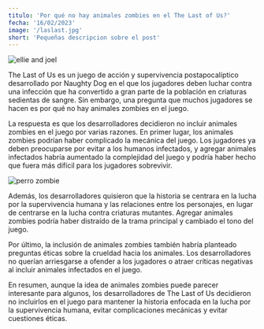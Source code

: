 ```yaml
---
titulo: 'Por qué no hay animales zombies en el The Last of Us?'
fecha: '16/02/2023'
image: '/laslast.jpg'
short: 'Pequeñas descripcion sobre el post'
---
```


![ellie and joel](/laslast.jpg)

The Last of Us es un juego de acción y supervivencia postapocalíptico desarrollado por Naughty Dog en el que los jugadores deben luchar contra una infección que ha convertido a gran parte de la población en criaturas sedientas de sangre. Sin embargo, una pregunta que muchos jugadores se hacen es por qué no hay animales zombies en el juego.

La respuesta es que los desarrolladores decidieron no incluir animales zombies en el juego por varias razones. En primer lugar, los animales zombies podrían haber complicado la mecánica del juego. Los jugadores ya deben preocuparse por evitar a los humanos infectados, y agregar animales infectados habría aumentado la complejidad del juego y podría haber hecho que fuera más difícil para los jugadores sobrevivir.

![perro zombie](/Cerberus_movie_version_3.webp)

Además, los desarrolladores quisieron que la historia se centrara en la lucha por la supervivencia humana y las relaciones entre los personajes, en lugar de centrarse en la lucha contra criaturas mutantes. Agregar animales zombies podría haber distraído de la trama principal y cambiado el tono del juego.

Por último, la inclusión de animales zombies también habría planteado preguntas éticas sobre la crueldad hacia los animales. Los desarrolladores no querían arriesgarse a ofender a los jugadores o atraer críticas negativas al incluir animales infectados en el juego.

En resumen, aunque la idea de animales zombies puede parecer interesante para algunos, los desarrolladores de The Last of Us decidieron no incluirlos en el juego para mantener la historia enfocada en la lucha por la supervivencia humana, evitar complicaciones mecánicas y evitar cuestiones éticas.